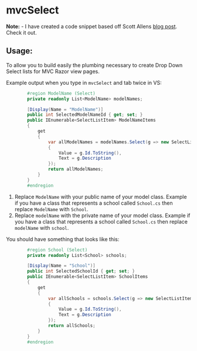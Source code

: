 # mvcSelect

**Note:** - I have created a code snippet based off Scott Allens [blog post](http://odetocode.com/blogs/scott/archive/2013/03/11/dropdownlistfor-with-asp-net-mvc.aspx). Check it out.

## Usage:

To allow you to build easily the plumbing necessary to create Drop Down Select lists for MVC Razor view pages.

Example output when you type in `mvcSelect` and tab twice in VS:

```c#
        #region ModelName (Select)
        private readonly List<ModelName> modelNames;

        [Display(Name = "ModelName")]
        public int SelectedModelNameId { get; set; }
        public IEnumerable<SelectListItem> ModelNameItems
        {
            get
            {
                var allModelNames = modelNames.Select(g => new SelectListItem
                {
                    Value = g.Id.ToString(),
                    Text = g.Description
                });
                return allModelNames;
            }
        }
        #endregion
```

1. Replace `ModelName` with your public name of your model class. Example if you have a class that represents a school called `School.cs` then replace `ModelName` with `School`.
2. Replace `modelName` with the private name of your model class. Example if you have a class that represents a school called `School.cs` then replace `modelName` with `school`.

You should have something that looks like this:

```c#
        #region School (Select)
        private readonly List<School> schools;

        [Display(Name = "School")]
        public int SelectedSchoolId { get; set; }
        public IEnumerable<SelectListItem> SchoolItems
        {
            get
            {
                var allSchools = schools.Select(g => new SelectListItem
                {
                    Value = g.Id.ToString(),
                    Text = g.Description
                });
                return allSchools;
            }
        }
        #endregion
```